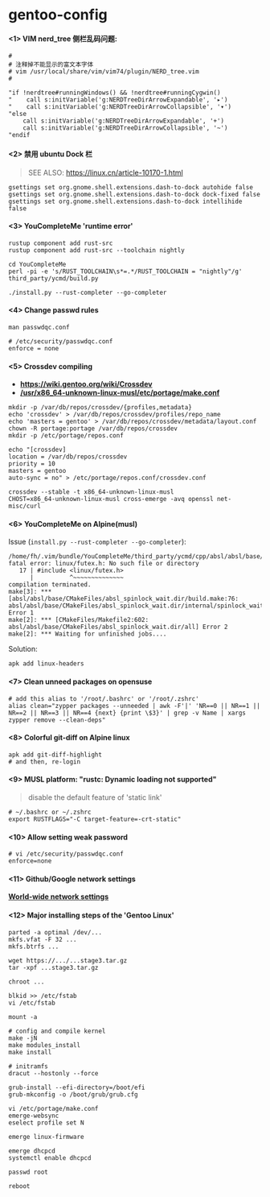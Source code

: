 # gentoo-config

#### <1> VIM nerd_tree 侧栏乱码问题:

```shell
#
# 注释掉不能显示的富文本字体
# vim /usr/local/share/vim/vim74/plugin/NERD_tree.vim
#

"if !nerdtree#runningWindows() && !nerdtree#runningCygwin()
"    call s:initVariable('g:NERDTreeDirArrowExpandable', '▸')
"    call s:initVariable('g:NERDTreeDirArrowCollapsible', '▾')
"else
    call s:initVariable('g:NERDTreeDirArrowExpandable', '+')
    call s:initVariable('g:NERDTreeDirArrowCollapsible', '~')
"endif
```

#### <2> 禁用 ubuntu Dock 栏

> SEE ALSO: https://linux.cn/article-10170-1.html

```
gsettings set org.gnome.shell.extensions.dash-to-dock autohide false
gsettings set org.gnome.shell.extensions.dash-to-dock dock-fixed false
gsettings set org.gnome.shell.extensions.dash-to-dock intellihide false
```

#### <3> YouCompleteMe 'runtime error'

```shell
rustup component add rust-src
rustup component add rust-src --toolchain nightly

cd YouCompleteMe
perl -pi -e 's/RUST_TOOLCHAIN\s*=.*/RUST_TOOLCHAIN = "nightly"/g' third_party/ycmd/build.py

./install.py --rust-completer --go-completer
```

#### <4> Change passwd rules

`man passwdqc.conf`

```shell
# /etc/security/passwdqc.conf
enforce = none
```

#### <5> Crossdev compiling

- **https://wiki.gentoo.org/wiki/Crossdev**
- [**/usr/x86_64-unknown-linux-musl/etc/portage/make.conf**](usr_x86_64-unknown-linux-musl_etc_portage_make.conf)

```shell
mkdir -p /var/db/repos/crossdev/{profiles,metadata}
echo 'crossdev' > /var/db/repos/crossdev/profiles/repo_name
echo 'masters = gentoo' > /var/db/repos/crossdev/metadata/layout.conf
chown -R portage:portage /var/db/repos/crossdev
mkdir -p /etc/portage/repos.conf

echo "[crossdev]
location = /var/db/repos/crossdev
priority = 10
masters = gentoo
auto-sync = no" > /etc/portage/repos.conf/crossdev.conf
 
crossdev --stable -t x86_64-unknown-linux-musl
CHOST=x86_64-unknown-linux-musl cross-emerge -avq openssl net-misc/curl
```

#### <6> YouCompleteMe on Alpine(musl)

Issue (`install.py --rust-completer --go-completer`):

```shell
/home/fh/.vim/bundle/YouCompleteMe/third_party/ycmd/cpp/absl/absl/base/internal/spinlock_linux.inc:17:10: fatal error: linux/futex.h: No such file or directory
   17 | #include <linux/futex.h>
      |          ^~~~~~~~~~~~~~~
compilation terminated.
make[3]: *** [absl/absl/base/CMakeFiles/absl_spinlock_wait.dir/build.make:76: absl/absl/base/CMakeFiles/absl_spinlock_wait.dir/internal/spinlock_wait.cc.o] Error 1
make[2]: *** [CMakeFiles/Makefile2:602: absl/absl/base/CMakeFiles/absl_spinlock_wait.dir/all] Error 2
make[2]: *** Waiting for unfinished jobs....
```

Solution:

```shell
apk add linux-headers
```

#### <7> Clean unneed packages on opensuse

```shell
# add this alias to '/root/.bashrc' or '/root/.zshrc'
alias clean="zypper packages --unneeded | awk -F'|' 'NR==0 || NR==1 || NR==2 || NR==3 || NR==4 {next} {print \$3}' | grep -v Name | xargs zypper remove --clean-deps"
```

#### <8> Colorful git-diff on Alpine linux

```shell
apk add git-diff-highlight
# and then, re-login
```

#### <9> MUSL platform: "rustc: Dynamic loading not supported"

> disable the default feature of 'static link'

```shell
# ~/.bashrc or ~/.zshrc
export RUSTFLAGS="-C target-feature=-crt-static"
```

#### <10> Allow setting weak password

```shell
# vi /etc/security/passwdqc.conf
enforce=none
```

#### <11> Github/Google network settings

[**World-wide network settings**](./github_google.md)

#### <12> Major installing steps of the 'Gentoo Linux'

```shell
parted -a optimal /dev/...
mkfs.vfat -F 32 ...
mkfs.btrfs ...

wget https://.../...stage3.tar.gz
tar -xpf ...stage3.tar.gz

chroot ...

blkid >> /etc/fstab
vi /etc/fstab

mount -a

# config and compile kernel
make -jN
make modules_install
make install

# initramfs
dracut --hostonly --force

grub-install --efi-directory=/boot/efi
grub-mkconfig -o /boot/grub/grub.cfg

vi /etc/portage/make.conf
emerge-websync
eselect profile set N

emerge linux-firmware

emerge dhcpcd
systemctl enable dhcpcd

passwd root

reboot
```
